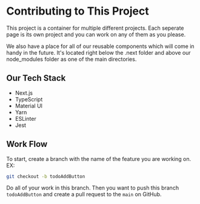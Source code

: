 # Contributing to This Project

This project is a container for multiple different projects. Each seperate page is its own project
and you can work on any of them as you please.

We also have a place for all of our reusable components which will come in handy in the future. It's located
right below the .next folder and above our node_modules folder as one of the main directories.

## Our Tech Stack

- Next.js
- TypeScript
- Material UI
- Yarn
- ESLinter
- Jest

## Work Flow

To start, create a branch with the name of the feature you are working on.
EX:

```bash
git checkout -b todoAddButton
```

Do all of your work in this branch.
Then you want to push this branch `todoAddButton` and create a pull request to the `main` on GitHub.
